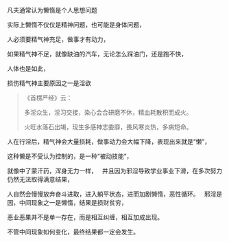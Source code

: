 凡夫通常认为懒惰是个人思想问题

实际上懒惰不仅仅是精神问题，也可能是身体问题，

人必须要精气神充足，做事才有动力，

如果精气神不足，就像缺油的汽车，无论怎么踩油门，还是跑不快，

人体也是如此，

损伤精气神主要原因之一是淫欲

> 《首楞严经》云：
> 
> 多淫众生，淫习交接，染心会合研磨不休，精血耗散积而成火。
> 
> 火旺水落石出竭，现生多感神志委靡，畏风寒炎热，多病短命。

人在行淫后，精气神会大量损耗，做事动力会大幅下降，表现出来就是“懒”，

这种懒是不受认为控制的，是一种“被动技能”，

就像中了蒙汗药，浑身无力一样，
&nbsp;
并且因为邪淫导致学业事业下滑，在多次努力仍然无法取得满意结果，

人自然会慢慢放弃奋斗进取，进入躺平状态，进而加剧懒惰，恶性循环。
&nbsp;
邪淫是因，中间现象之一是懒惰，结果是损财贫穷，

恶业恶果并不是单一存在，而是相互纠缠，相互加成出现。

不管中间现象如何变化，最终结果都一定会发生。